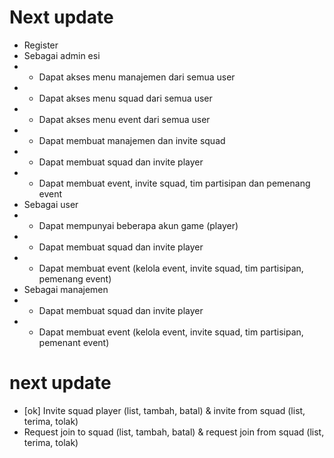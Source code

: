 # Next update

-   Register
-   Sebagai admin esi
-   -   Dapat akses menu manajemen dari semua user
-   -   Dapat akses menu squad dari semua user
-   -   Dapat akses menu event dari semua user
-   -   Dapat membuat manajemen dan invite squad
-   -   Dapat membuat squad dan invite player
-   -   Dapat membuat event, invite squad, tim partisipan dan pemenang event
-   Sebagai user
-   -   Dapat mempunyai beberapa akun game (player)
-   -   Dapat membuat squad dan invite player
-   -   Dapat membuat event (kelola event, invite squad, tim partisipan, pemenang event)
-   Sebagai manajemen
-   -   Dapat membuat squad dan invite player
-   -   Dapat membuat event (kelola event, invite squad, tim partisipan, pemenant event)

# next update
- [ok] Invite squad player (list, tambah, batal) & invite from squad (list, terima, tolak)
- Request join to squad (list, tambah, batal) & request join from squad (list, terima, tolak)